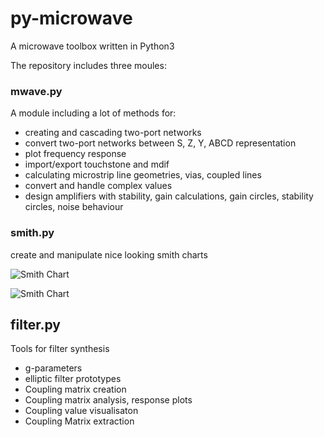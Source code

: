 # py-microwave
A microwave toolbox written in Python3

The repository includes three moules:

### mwave.py

A module including a lot of methods for:

 * creating and cascading two-port networks
 * convert two-port networks between S, Z, Y, ABCD representation
 * plot frequency response
 * import/export touchstone and mdif
 * calculating microstrip line geometries, vias, coupled lines 
 * convert and handle complex values
 * design amplifiers with stability, gain calculations, gain circles, stability circles, noise behaviour

### smith.py

  create and manipulate nice looking smith charts 
  
  ![Smith Chart](https://github.com/sfpeik/py-microwave/blob/main/examples/schematic.svg "Smith")
  
  ![Smith Chart](https://github.com/sfpeik/py-microwave/blob/main/examples/smithchart.svg "Smith")
  
  ## filter.py
  
  Tools for filter synthesis
  
   * g-parameters
   * elliptic filter prototypes
   * Coupling matrix creation
   * Coupling matrix analysis, response plots
   * Coupling value visualisaton
   * Coupling Matrix extraction


   
  
  
